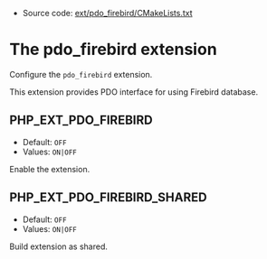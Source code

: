 <!-- This is auto-generated file. -->
* Source code: [ext/pdo_firebird/CMakeLists.txt](https://github.com/petk/php-build-system/blob/master/cmake/ext/pdo_firebird/CMakeLists.txt)

# The pdo_firebird extension

Configure the `pdo_firebird` extension.

This extension provides PDO interface for using Firebird database.

## PHP_EXT_PDO_FIREBIRD

* Default: `OFF`
* Values: `ON|OFF`

Enable the extension.

## PHP_EXT_PDO_FIREBIRD_SHARED

* Default: `OFF`
* Values: `ON|OFF`

Build extension as shared.
